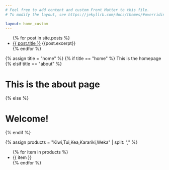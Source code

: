 ```yaml
---
# Feel free to add content and custom Front Matter to this file.
# To modify the layout, see https://jekyllrb.com/docs/themes/#overriding-theme-defaults

layout: home_custom
---
```


<ul>
    {% for post in site.posts %}
    <li>
    <a href="{{ post.url }}">{{ post.title }}</a>
    <!-- <p> {{post.content}} </p>  -->
    {{post.excerpt}}
    </li>
    {% endfor %}
</ul>

{% assign title = "home" %}
{% if title == "home" %}
    This is the homepage
{% elsif title == "about" %}
    <h1>This is the about page</h1>
{% else %}
    <h1>Welcome!</h1>
{% endif %}

{% assign products = "Kiwi,Tui,Kea,Karariki,Weka" | split: "," %}
<ul>
{% for item in products %}
<li>{{ item }}</li>
{% endfor %}
</ul>